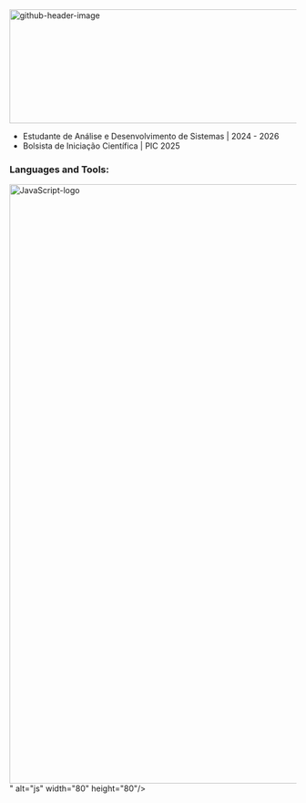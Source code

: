 <img width="661" height="200" alt="github-header-image" src="https://github.com/user-attachments/assets/f55465ee-626e-4ab2-8019-032e4fd612d5" />

<UL>
<li>Estudante de Análise e Desenvolvimento de Sistemas | 2024 - 2026</li>
<li>Bolsista de Iniciação Científica | PIC 2025</li>
</UL>
<h3 align="left">Languages and Tools:</h3>
<p align="left"> <img src="<img width="1052" height="1052" alt="JavaScript-logo" src="https://github.com/user-attachments/assets/0e6223c4-eac1-43b6-95dd-131dcd4461f6"/>" alt="js" width="80" height="80"/> </a> </p>

